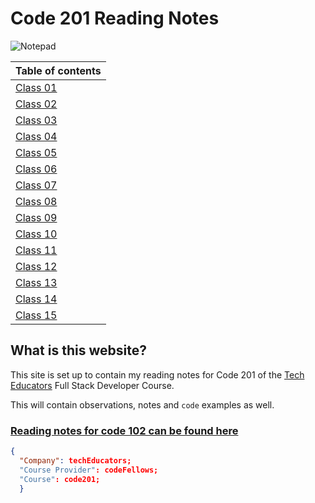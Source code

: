 # Code 201 Reading Notes

![Notepad](https://images.unsplash.com/photo-1517842645767-c639042777db?ixlib=rb-1.2.1&ixid=MnwxMjA3fDB8MHxwaG90by1wYWdlfHx8fGVufDB8fHx8&auto=format&fit=crop&w=2070&q=80)

|Table of contents|
|-----------------|
|[Class 01](https://r-saunders.github.io/teched-201/class-01)|
|[Class 02](https://r-saunders.github.io/teched-201/class-02)|
|[Class 03](https://r-saunders.github.io/teched-201/class-03)|
|[Class 04](https://r-saunders.github.io/teched-201/class-04)|
|[Class 05](https://r-saunders.github.io/teched-201/class-05)|
|[Class 06](https://r-saunders.github.io/teched-201/class-06)|
|[Class 07](https://r-saunders.github.io/teched-201/class-07)|
|[Class 08](https://r-saunders.github.io/teched-201/class-08)|
|[Class 09](https://r-saunders.github.io/teched-201/class-09)|
|[Class 10](https://r-saunders.github.io/teched-201/class-10)|
|[Class 11](https://r-saunders.github.io/teched-201/class-11)|
|[Class 12](https://r-saunders.github.io/teched-201/class-12)|
|[Class 13](https://r-saunders.github.io/teched-201/class-13)|
|[Class 14](https://r-saunders.github.io/teched-201/class-14)|
|[Class 15](https://r-saunders.github.io/teched-201/class-15)|

## What is this website?

This site is set up to contain my reading notes for Code 201 of the [Tech Educators](https://techeducators.co.uk/) Full Stack Developer Course.

This will contain observations, notes and `code` examples as well.

### [Reading notes for code 102 can be found here](https://r-saunders.github.io/reading-notes/)
```json
{
  "Company": techEducators;
  "Course Provider": codeFellows;
  "Course": code201;
  }
```
